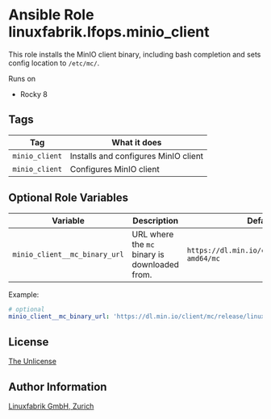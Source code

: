 # Ansible Role linuxfabrik.lfops.minio_client

This role installs the MinIO client binary, including bash completion and sets config location to `/etc/mc/`.

Runs on

* Rocky 8


## Tags

| Tag            | What it does                         |
| ---            | ------------                         |
| `minio_client` | Installs and configures MinIO client |
| `minio_client` | Configures MinIO client              |


## Optional Role Variables

| Variable | Description | Default Value |
| -------- | ----------- | ------------- |
| `minio_client__mc_binary_url` | URL where the `mc` binary is downloaded from. | `https://dl.min.io/client/mc/release/linux-amd64/mc` |

Example:
```yaml
# optional
minio_client__mc_binary_url: 'https://dl.min.io/client/mc/release/linux-amd64/mc'
```


## License

[The Unlicense](https://unlicense.org/)


## Author Information

[Linuxfabrik GmbH, Zurich](https://www.linuxfabrik.ch)
